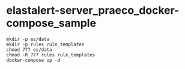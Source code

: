 # elastalert-server_praeco_docker-compose_sample

```
mkdir -p es/data
mkdir -p rules rule_templates
chmod 777 es/data
chmod -R 777 rules rule_templates
docker-compose up -d
```
